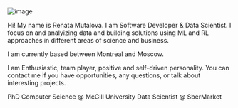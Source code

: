 ### 

![image]({https://img.shields.io/badge/Gmail-D14836?style=for-the-badge&logo=gmail&logoColor=white})

Hi! My name is Renata Mutalova. I am Software Developer & Data Scientist. I focus on and analyizing data and building solutions using ML and RL approaches in different areas of science and business. 

I am currently based between Montreal and Moscow.

I am Enthusiastic, team player, positive and self-driven personality. You can contact me if you have opportunities, any questions, or talk about interesting projects.

PhD Computer Science @ McGill University
Data Scientist @ SberMarket

